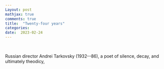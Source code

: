 ```yaml
---
Layout: post
mathjax: true
comments: true
title:  "Twenty-four years"
categories:
date:  2023-02-24
---
```

<br>

Russian director Andrei Tarkovsky (1932--86), a poet of silence,
decay, and ultimately theodicy, 

<!--https://www.theflorentine.net/2017/09/08/andrei-tarkovsky-famous-expats/-->

